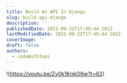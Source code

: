 ```yaml
---
title: Build An API In Django
slug: build-api-django
description: ''
publishedDate: 2021-09-22T17:49:44.101Z
lastModifiedDate: 2021-09-22T17:49:44.101Z
coverImage: ''
draft: false
authors:
  - codeWithTomi
---
```


!(https://youtu.be/Zy0k1KnkO9w?t=62)
